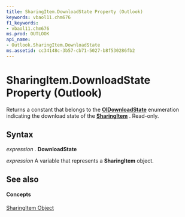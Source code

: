 ```yaml
---
title: SharingItem.DownloadState Property (Outlook)
keywords: vbaol11.chm676
f1_keywords:
- vbaol11.chm676
ms.prod: OUTLOOK
api_name:
- Outlook.SharingItem.DownloadState
ms.assetid: cc34148c-3b57-cb71-5027-b8f530286fb2
---
```



# SharingItem.DownloadState Property (Outlook)

Returns a constant that belongs to the  **[OlDownloadState](oldownloadstate-enumeration-outlook.md)** enumeration indicating the download state of the **[SharingItem](sharingitem-object-outlook.md)** . Read-only.


## Syntax

 _expression_ . **DownloadState**

 _expression_ A variable that represents a **SharingItem** object.


## See also


#### Concepts


[SharingItem Object](sharingitem-object-outlook.md)

